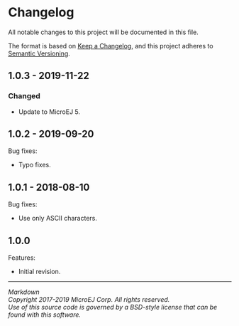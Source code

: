 # Changelog

All notable changes to this project will be documented in this file.

The format is based on [Keep a Changelog](https://keepachangelog.com/en/1.0.0/),
and this project adheres to [Semantic Versioning](https://semver.org/spec/v2.0.0.html).


## 1.0.3 - 2019-11-22

### Changed

  - Update to MicroEJ 5.

## 1.0.2 - 2019-09-20

Bug fixes:
  - Typo fixes.

## 1.0.1 - 2018-08-10

Bug fixes:
  - Use only ASCII characters.

## 1.0.0

Features:
  - Initial revision.

---  
_Markdown_   
_Copyright 2017-2019 MicroEJ Corp. All rights reserved._  
_Use of this source code is governed by a BSD-style license that can be found with this software._  
